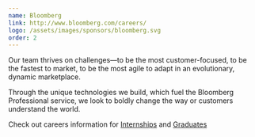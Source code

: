 ```yaml
---
name: Bloomberg
link: http://www.bloomberg.com/careers/
logo: /assets/images/sponsors/bloomberg.svg
order: 2
---
```


Our team thrives on challenges—to be the most customer-focused, to be the fastest to market, to be the most agile to adapt in an evolutionary, dynamic marketplace.

Through the unique technologies we build, which fuel the Bloomberg Professional service, we look to boldly change the way or customers understand the world.

Check out careers information for [Internships](http://www.bloomberg.com/careers/internships/#tech) and [Graduates](http://www.bloomberg.com/careers/entry-level/#tech)

